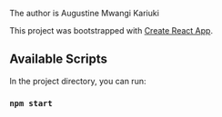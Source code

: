 The author is Augustine Mwangi Kariuki

This project was bootstrapped with [Create React App](https://github.com/facebook/create-react-app).

## Available Scripts

In the project directory, you can run:

### `npm start`

